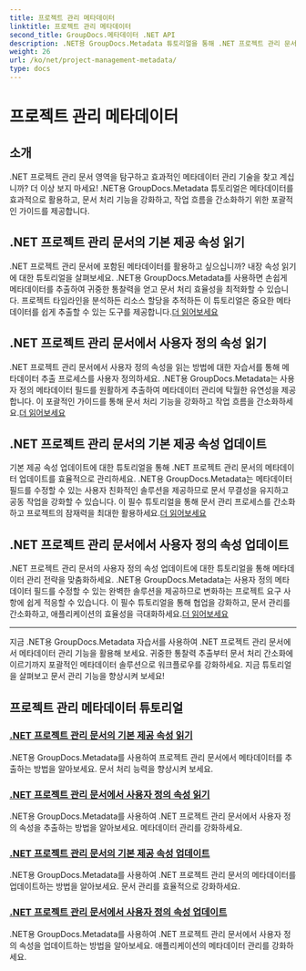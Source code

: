 ```yaml
---
title: 프로젝트 관리 메타데이터
linktitle: 프로젝트 관리 메타데이터
second_title: GroupDocs.메타데이터 .NET API
description: .NET용 GroupDocs.Metadata 튜토리얼을 통해 .NET 프로젝트 관리 문서의 잠재력을 활용해 보세요. 메타데이터를 쉽게 추출, 업데이트 및 관리할 수 있습니다.
weight: 26
url: /ko/net/project-management-metadata/
type: docs
---
```

# 프로젝트 관리 메타데이터


## 소개

.NET 프로젝트 관리 문서 영역을 탐구하고 효과적인 메타데이터 관리 기술을 찾고 계십니까? 더 이상 보지 마세요! .NET용 GroupDocs.Metadata 튜토리얼은 메타데이터를 효과적으로 활용하고, 문서 처리 기능을 강화하고, 작업 흐름을 간소화하기 위한 포괄적인 가이드를 제공합니다.

## .NET 프로젝트 관리 문서의 기본 제공 속성 읽기

 .NET 프로젝트 관리 문서에 포함된 메타데이터를 활용하고 싶으십니까? 내장 속성 읽기에 대한 튜토리얼을 살펴보세요. .NET용 GroupDocs.Metadata를 사용하면 손쉽게 메타데이터를 추출하여 귀중한 통찰력을 얻고 문서 처리 효율성을 최적화할 수 있습니다. 프로젝트 타임라인을 분석하든 리소스 할당을 추적하든 이 튜토리얼은 중요한 메타데이터를 쉽게 추출할 수 있는 도구를 제공합니다.[더 읽어보세요](./read-built-in-properties-project-management-documents/)

## .NET 프로젝트 관리 문서에서 사용자 정의 속성 읽기

 .NET 프로젝트 관리 문서에서 사용자 정의 속성을 읽는 방법에 대한 자습서를 통해 메타데이터 추출 프로세스를 사용자 정의하세요. .NET용 GroupDocs.Metadata는 사용자 정의 메타데이터 필드를 원활하게 추출하여 메타데이터 관리에 탁월한 유연성을 제공합니다. 이 포괄적인 가이드를 통해 문서 처리 기능을 강화하고 작업 흐름을 간소화하세요.[더 읽어보세요](./read-custom-properties-project-management-documents/)

## .NET 프로젝트 관리 문서의 기본 제공 속성 업데이트

 기본 제공 속성 업데이트에 대한 튜토리얼을 통해 .NET 프로젝트 관리 문서의 메타데이터 업데이트를 효율적으로 관리하세요. .NET용 GroupDocs.Metadata는 메타데이터 필드를 수정할 수 있는 사용자 친화적인 솔루션을 제공하므로 문서 무결성을 유지하고 공동 작업을 강화할 수 있습니다. 이 필수 튜토리얼을 통해 문서 관리 프로세스를 간소화하고 프로젝트의 잠재력을 최대한 활용하세요.[더 읽어보세요](./update-built-in-properties-project-management-documents/)

## .NET 프로젝트 관리 문서에서 사용자 정의 속성 업데이트

.NET 프로젝트 관리 문서의 사용자 정의 속성 업데이트에 대한 튜토리얼을 통해 메타데이터 관리 전략을 맞춤화하세요. .NET용 GroupDocs.Metadata는 사용자 정의 메타데이터 필드를 수정할 수 있는 완벽한 솔루션을 제공하므로 변화하는 프로젝트 요구 사항에 쉽게 적응할 수 있습니다. 이 필수 튜토리얼을 통해 협업을 강화하고, 문서 관리를 간소화하고, 애플리케이션의 효율성을 극대화하세요.[더 읽어보세요](./update-custom-properties-project-management-documents/)

----

지금 .NET용 GroupDocs.Metadata 자습서를 사용하여 .NET 프로젝트 관리 문서에서 메타데이터 관리 기능을 활용해 보세요. 귀중한 통찰력 추출부터 문서 처리 간소화에 이르기까지 포괄적인 메타데이터 솔루션으로 워크플로우를 강화하세요. 지금 튜토리얼을 살펴보고 문서 관리 기능을 향상시켜 보세요!
## 프로젝트 관리 메타데이터 튜토리얼
### [.NET 프로젝트 관리 문서의 기본 제공 속성 읽기](./read-built-in-properties-project-management-documents/)
.NET용 GroupDocs.Metadata를 사용하여 프로젝트 관리 문서에서 메타데이터를 추출하는 방법을 알아보세요. 문서 처리 능력을 향상시켜 보세요.
### [.NET 프로젝트 관리 문서에서 사용자 정의 속성 읽기](./read-custom-properties-project-management-documents/)
.NET용 GroupDocs.Metadata를 사용하여 .NET 프로젝트 관리 문서에서 사용자 정의 속성을 추출하는 방법을 알아보세요. 메타데이터 관리를 강화하세요.
### [.NET 프로젝트 관리 문서의 기본 제공 속성 업데이트](./update-built-in-properties-project-management-documents/)
.NET용 GroupDocs.Metadata를 사용하여 .NET 프로젝트 관리 문서의 메타데이터를 업데이트하는 방법을 알아보세요. 문서 관리를 효율적으로 강화하세요.
### [.NET 프로젝트 관리 문서에서 사용자 정의 속성 업데이트](./update-custom-properties-project-management-documents/)
.NET용 GroupDocs.Metadata를 사용하여 .NET 프로젝트 관리 문서에서 사용자 정의 속성을 업데이트하는 방법을 알아보세요. 애플리케이션의 메타데이터 관리를 강화하세요.